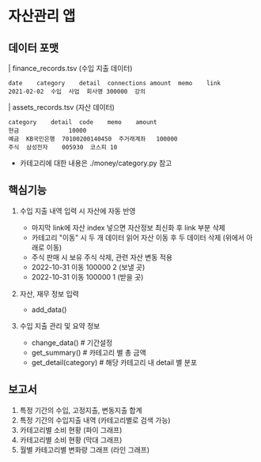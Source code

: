 # 자산관리 앱

## 데이터 포맷
| finance_records.tsv (수입 지출 데이터)
```tsv
date	category	detail	connections	amount	memo	link
2021-02-02	수입	사업	회사명	300000	강의	
```

| assets_records.tsv (자산 데이터)
```tsv
category	detail	code	memo	amount
현금				10000
예금	KB국민은행	70100200140450	주거래계좌	100000
주식	삼성전자	005930	코스피	10
```

* 카테고리에 대한 내용은 ./money/category.py 참고

## 핵심기능

1. 수입 지출 내역 입력 시 자산에 자동 반영
    - 마지막 link에 자산 index 넣으면 자산정보 최신화 후 link 부분 삭제
    - 카테고리 "이동" 시 두 개 데이터 읽어 자산 이동 후 두 데이터 삭제 (위에서 아래로 이동)
    - 주식 판매 시 보유 주식 삭제, 관련 자산 변동 적용
    - 2022-10-31	이동			100000		2 (보낼 곳)
    - 2022-10-31	이동			100000		1 (받을 곳)

2. 자산, 재무 정보 입력
    - add_data()

3. 수입 지출 관리 및 요약 정보
    - change_data() # 기간설정
    - get_summary() # 카테고리 별 총 금액
    - get_detail(category) # 해당 카테고리 내 detail 별 분포

## 보고서
1. 특정 기간의 수입, 고정지출, 변동지출 합계
2. 특정 기간의 수입지출 내역 (카테고리별로 검색 가능)
3. 카테고리별 소비 현황 (파이 그래프)
4. 카테고리별 소비 현황 (막대 그래프)
5. 월별 카테고리별 변화량 그래프 (라인 그래프)

